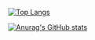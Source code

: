 [![Top Langs](https://github-readme-stats.vercel.app/api/top-langs/?username=masaa0802&layout=compact&theme=onedark
)](https://github.com/anuraghazra/github-readme-stats)

[![Anurag's GitHub stats](https://github-readme-stats.vercel.app/api?username=masaa0802&theme=onedark&show_icons=true)](https://github.com/anuraghazra/github-readme-stats)
